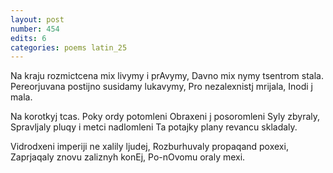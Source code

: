 ```yaml
---
layout: post
number: 454
edits: 6
categories: poems latin_25
---
```


Na kraju rozmictcena mix livymy i prAvymy,
Davno mix nymy tsentrom stala.
Pereorjuvana postijno susidamy lukavymy,
Pro nezalexnistj mrijala,
Inodi j mala.

Na korotkyj tcas. Poky ordy potomleni
Obraxeni j posoromleni
Syly zbyraly,
Spravljaly pluqy i metci nadlomleni
Ta potajky plany revancu skladaly.

Vidrodxeni imperiji ne xalily ljudej,
Rozburhuvaly propaqand poxexi,
Zaprjaqaly znovu zaliznyh konEj,
Po-nOvomu oraly mexi.
